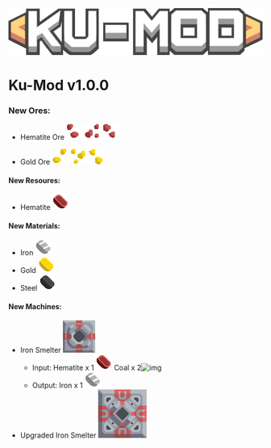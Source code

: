 ![alt text](https://github.com/ARiiiiii/Ku-Mod/blob/master/KU-MOD_Icon.png?raw=true)
# Ku-Mod v1.0.0 #
### New Ores: ###
- Hematite Ore
![img](https://github.com/ARiiiiii/Ku-Mod/blob/master/sprites/blocks/environment/hematite1.png)
![img](https://github.com/ARiiiiii/Ku-Mod/blob/master/sprites/blocks/environment/hematite2.png)
![img](https://github.com/ARiiiiii/Ku-Mod/blob/master/sprites/blocks/environment/hematite3.png)

- Gold Ore 
![img](https://github.com/ARiiiiii/Ku-Mod/blob/master/sprites/blocks/environment/gold1.png)
![img](https://github.com/ARiiiiii/Ku-Mod/blob/master/sprites/blocks/environment/gold2.png)
![img](https://github.com/ARiiiiii/Ku-Mod/blob/master/sprites/blocks/environment/gold3.png)

#### New Resoures: ####
- Hematite  ![img](https://github.com/ARiiiiii/Ku-Mod/blob/master/sprites/items/hematite.png)

#### New Materials: ####
- Iron  ![img](https://github.com/ARiiiiii/Ku-Mod/blob/master/sprites/items/iron.png)
- Gold  ![img](https://github.com/ARiiiiii/Ku-Mod/blob/master/sprites/items/gold.png)
- Steel ![img](https://github.com/ARiiiiii/Ku-Mod/blob/master/sprites/items/steel.png)

#### New Machines: ####
- Iron Smelter ![img](https://github.com/ARiiiiii/Ku-Mod/blob/master/sprites/blocks/iron-smelter.png)
  - Input: Hematite x 1 ![img](https://github.com/ARiiiiii/Ku-Mod/blob/master/sprites/items/hematite.png)   Coal x 2![img](https://mindustrygame.github.io/wiki/images/item-coal.png)
  - Output: Iron x 1 ![img](https://github.com/ARiiiiii/Ku-Mod/blob/master/sprites/items/iron.png)
- Upgraded Iron Smelter ![img](https://github.com/ARiiiiii/Ku-Mod/blob/master/sprites/blocks/upgraded-iron-smelter.png)

